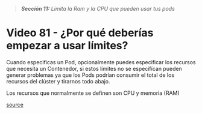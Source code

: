> _**Sección 11:** Limita la Ram y la CPU que pueden usar tus pods_

# Video 81 - ¿Por qué deberías empezar a usar límites?

Cuando especificas un Pod, opcionalmente puedes especificar los recursos que necesita un Contenedor, si estos límites no se especifícan pueden generar problemas ya que los Pods podrían consumir el total de los recursos del clúster y tirarnos todo abajo.  

Los recursos que normalmente se definen son CPU y memoria (RAM)

[source](https://kubernetes.io/es/docs/concepts/configuration/manage-resources-containers/)